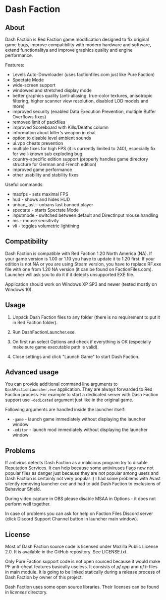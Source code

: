 Dash Faction
============

About
-----
Dash Faction is Red Faction game modification designed to fix original game bugs, improve compatibility with modern
hardware and software, extend functionalitya and improve graphics quality and engine performance.

Features:
- Levels Auto-Downloader (uses factionfiles.com just like Pure Faction)
- Spectate Mode
- wide-screen support
- windowed and stretched display mode
- better graphics quality (anti-aliasing, true-color textures, anisotropic filtering, higher scanner view resolution, disabled LOD models and more)
- improved security (enabled Data Execution Prevention, multiple Buffer Overflows fixes)
- removed limit of packfiles
- improved Scoreboard with Kills/Deaths column
- information about killer's weapon in chat
- option to disable level ambient sounds
- ui.vpp cheats prevention
- multiple fixes for high FPS (it is currently limited to 240), especially fix for well-known sub exploding bug
- country-specific edition support (properly handles game directory structure for German and French edition)
- improved game performance
- other usability and stability fixes

Useful commands:
- maxfps <limit> - sets maximal FPS
- hud - shows and hides HUD
- unban_last - unbans last banned player
- spectate <player> - starts Spectate Mode
- inputmode - switched between default and DirectInput mouse handling
- ms <value> - mouse sensitivity
- vli - toggles volumetric lightining

Compatibility
-------------
Dash Faction is compatible with Red Faction 1.20 North America (NA).
If your game version is 1.00 or 1.10 you have to update it to 1.20 first.
If your edition is not NA or you are using Steam version, you have to replace RF.exe file with one from
1.20 NA version (it can be found on FactionFiles.com). Launcher will ask you to do it if it detects
unsupported EXE file.

Application should work on Windows XP SP3 and newer (tested mostly on Windows 10).

Usage
-----
1. Unpack Dash Faction files to any folder (there is no requirement to put it in Red Faction folder).

2. Run DashFactionLauncher.exe.

3. On first run select Options and check if everything is OK (especially make sure game executable path is valid).

4. Close settings and click "Launch Game" to start Dash Faction.

Advanced usage
--------------
You can provide additional command line arguments to `DashFactionLauncher.exe` application. They are always forwarded
to Red Faction process. For example to start a dedicated server with Dash Faction support use `-dedicated` argument
just like in the original game.

Following arguments are handled inside the launcher itself:

* `-game` - launch game immediately without displaying the launcher window
* `-editor` - launch mod immediately without displaying the launcher window

Problems
--------
If antivirus detects Dash Faction as a malicious program try to disable Reputation Services. It can help
because some antiviruses flags new not popular files as danger just because they are not popular among users
and Dash Faction is certainly not very popular :)
I had some problems with Avast silently removing launcher exe and had to add Dash Faction to exclusions of
Behaviour Shield.

During video capture in OBS please disable MSAA in Options - it does not perform well together.

In case of problems you can ask for help on Faction Files Discord server (click Discord Support Channel button in
launcher main window).

License
-------
Most of Dash Faction source code is licensed under Mozilla Public License 2.0. It is available in the GitHub repository.
See LICENSE.txt.

Only Pure Faction support code is not open sourced because it would make PF anti-cheat features basically useless.
It consists of *pf.cpp* and *pf.h* files in main module. It is going to be linked statically during a release process
of Dash Faction by owner of this project.

Dash Faction uses some open source libraries. Their licenses can be found in *licenses* directory.

